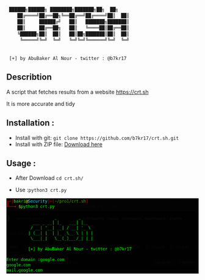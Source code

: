 
	 ██████╗██████╗ ████████╗███████╗██╗  ██╗
        ██╔════╝██╔══██╗╚══██╔══╝██╔════╝██║  ██║
        ██║     ██████╔╝   ██║   ███████╗███████║
        ██║     ██╔══██╗   ██║   ╚════██║██╔══██║
        ╚██████╗██║  ██║   ██║██╗███████║██║  ██║
         ╚═════╝╚═╝  ╚═╝   ╚═╝╚═╝╚══════╝╚═╝  ╚═╝
       
  	
	 [+] by AbuBaker Al Nour - twitter : @b7kr17

## Describtion
A script that fetches results from a website
https://crt.sh

It is more accurate and tidy


## Installation :
- Install with git: `git clone https://github.com/b7kr17/crt.sh.git`
- Install with ZIP file: [Download here](https://github.com/b7kr17/crt.sh/archive/refs/heads/main.zip)

## Usage :
- After Download `cd crt.sh/`

- Use  :`python3 crt.py`

![alt text](crt.png)


